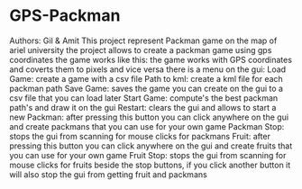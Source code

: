 # GPS-Packman
Authors: Gil & Amit
This project represent Packman game on the map of ariel university
the project allows to create a packman game using gps coordinates
the game works like this:
the game works with GPS coordinates and coverts them to pixels and vice versa
there is a menu on the gui:
Load Game: create a game with a csv file
Path to kml: create a kml file for each packman path
Save Game: saves the game you can create on the gui to a csv file that you can load later
Start Game: compute's the best packman path's and draw it on the gui
Restart: clears the gui and allows to start a new
Packman: after pressing this button you can click anywhere on the gui and create packmans that you can use for your own game
Packman Stop: stops the gui from scanning for mouse clicks for packmans
Fruit: after pressing this button you can click anywhere on the gui and create fruits that you can use for your own game
Fruit Stop: stops the gui from scanning for mouse clicks for fruits
beside the stop buttons, if you click another button it will also stop the gui from getting fruit and packmans

